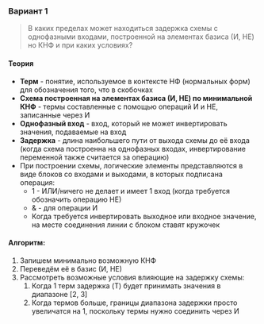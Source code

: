 ### Вариант 1
> В каких пределах может находиться задержка схемы с однофазными входами, построенной на элементах базиса (И, НЕ) но КНФ и при каких условиях?
#### Теория
- **Терм** - понятие, используемое в контексте НФ (нормальных форм) для обозначения того, что в скобочках
- **Схема построенная на элементах базиса (И, НЕ) по минимальной КНФ** - термы составленные с помощью операций И и НЕ, записанные через И
- **Однофазный вход** - вход, который не может инвертировать значения, подаваемые на вход
- **Задержка** - длина наибольшего пути от выхода схемы до её входа (когда схема построенна на однофазных входах, инвертирование переменной также считается за операцию)
- При построении схемы, логические элементы представляются в виде блоков со входами и выходами, в которых подписана операция:
	- 1 - ИЛИ/ничего не делает и имеет 1 вход (когда требуется обозначить операцию НЕ)
	- & - для операции И
	- Когда требуется инвертировать выходное или входное значение, на месте соединения линии с блоком ставят кружочек
#### Алгоритм:
1. Запишем минимально возможную КНФ
2. Переведём её в базис (И, НЕ)
3. Рассмотреть возможные условия влияющие на задержку схемы:
	1. Когда 1 терм задержка (T) будет принимать значения в диапазоне \[2, 3\]
	2. Когда термов больше, границы диапазона задержки просто увеличатся на 1, поскольку термы нужно соединить через И